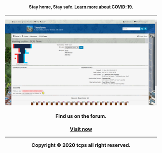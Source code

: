 <center><h4>Stay home, Stay safe. <a href="/covid-19">Learn more about COVID-19.<h4/></a><center/>
<hr>

<img src="/images/tcps_fourm_screenshot.png">
<center><h3>Find us on the forum.<h3/><center/>
<center><a href="/jump/fourm">Visit now</a><center/>

<hr>

<center>Copyright © 2020 tcps all right reserved.<center>
